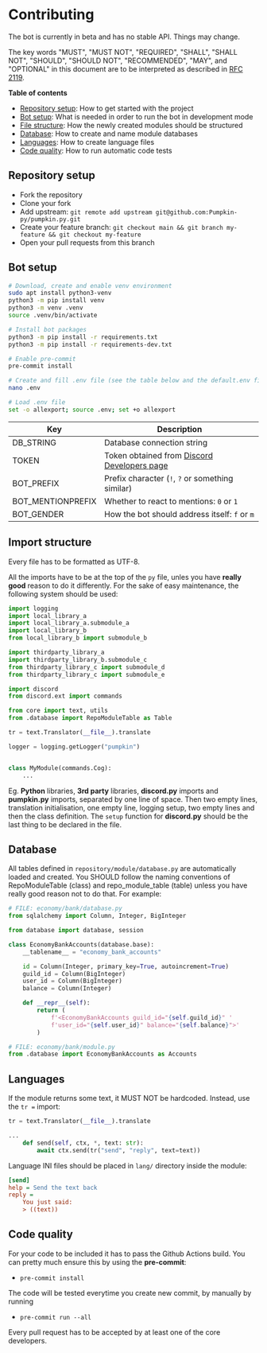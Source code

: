 # Contributing

The bot is currently in beta and has no stable API. Things may change.

The key words "MUST", "MUST NOT", "REQUIRED", "SHALL", "SHALL NOT", "SHOULD", "SHOULD NOT", "RECOMMENDED", "MAY", and "OPTIONAL" in this document are to be interpreted as described in [RFC 2119](https://tools.ietf.org/html/rfc2119).

**Table of contents**

- [Repository setup](#repository-setup): How to get started with the project
- [Bot setup](#bot-setup): What is needed in order to run the bot in development mode
- [File structure](#file-structure): How the newly created modules should be structured
- [Database](#database): How to create and name module databases
- [Languages](#languages): How to create language files
- [Code quality](#code-quality): How to run automatic code tests


## Repository setup

- Fork the repository
- Clone your fork
- Add upstream: `git remote add upstream git@github.com:Pumpkin-py/pumpkin.py.git`
- Create your feature branch: `git checkout main && git branch my-feature && git checkout my-feature`
- Open your pull requests from this branch


## Bot setup

```bash
# Download, create and enable venv environment
sudo apt install python3-venv
python3 -m pip install venv
python3 -m venv .venv
source .venv/bin/activate

# Install bot packages
python3 -m pip install -r requirements.txt
python3 -m pip install -r requirements-dev.txt

# Enable pre-commit
pre-commit install

# Create and fill .env file (see the table below and the default.env file)
nano .env

# Load .env file
set -o allexport; source .env; set +o allexport
```

| Key | Description |
|-----|-------------|
| DB_STRING | Database connection string |
| TOKEN | Token obtained from [Discord Developers page](https://discord.com/developers) |
| BOT_PREFIX | Prefix character (`!`, `?` or something similar) |
| BOT_MENTIONPREFIX | Whether to react to mentions: `0` or `1`  |
| BOT_GENDER | How the bot should address itself: `f` or `m`    |


## Import structure

Every file has to be formatted as UTF-8.

All the imports have to be at the top of the `py` file, unles you have **really good** reason to do it differently. For the sake of easy maintenance, the following system should be used:

```py
import logging
import local_library_a
import local_library_a.submodule_a
import local_library_b
from local_library_b import submodule_b

import thirdparty_library_a
import thirdparty_library_b.submodule_c
from thirdparty_library_c import submodule_d
from thirdparty_library_c import submodule_e

import discord
from discord.ext import commands

from core import text, utils
from .database import RepoModuleTable as Table

tr = text.Translator(__file__).translate

logger = logging.getLogger("pumpkin")


class MyModule(commands.Cog):
    ...
```

Eg. **Python** libraries, **3rd party** libraries, **discord.py** imports and **pumpkin.py** imports, separated by one line of space. Then two empty lines, translation initialisation, one empty line, logging setup, two empty lines and then the class definition. The `setup` function for **discord.py** should be the last thing to be declared in the file.

## Database

All tables defined in `repository/module/database.py` are automatically loaded and created. You SHOULD follow the naming conventions of RepoModuleTable (class) and repo_module_table (table) unless you have really good reason not to do that. For example:

```py
# FILE: economy/bank/database.py
from sqlalchemy import Column, Integer, BigInteger

from database import database, session

class EconomyBankAccounts(database.base):
    __tablename__ = "economy_bank_accounts"

    id = Column(Integer, primary_key=True, autoincrement=True)
    guild_id = Column(BigInteger)
    user_id = Column(BigInteger)
    balance = Column(Integer)

    def __repr__(self):
    	return (
    		f'<EconomyBankAccounts guild_id="{self.guild_id}" '
    		f'user_id="{self.user_id}" balance="{self.balance}">'
    	)
```

```py
# FILE: economy/bank/module.py
from .database import EconomyBankAccounts as Accounts
```

## Languages

If the module returns some text, it MUST NOT be hardcoded. Instead, use the `tr =` import:
```py
tr = text.Translator(__file__).translate

...
    def send(self, ctx, *, text: str):
        await ctx.send(tr("send", "reply", text=text))
```

Language INI files should be placed in `lang/` directory inside the module:
```ini
[send]
help = Send the text back
reply =
    You just said:
    > ((text))
```

## Code quality

For your code to be included it has to pass the Github Actions build. You can pretty much ensure this by using the **pre-commit**:

- `pre-commit install`

The code will be tested everytime you create new commit, by manually by running

- `pre-commit run --all`

Every pull request has to be accepted by at least one of the core developers.
